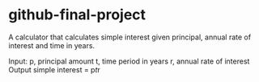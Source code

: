 # github-final-project

A calculator that calculates simple interest given principal, annual rate of interest and time in years.

Input:
  p, principal amount
  t, time period in years
  r, annual rate of interest
Output
  simple interest = p*t*r

